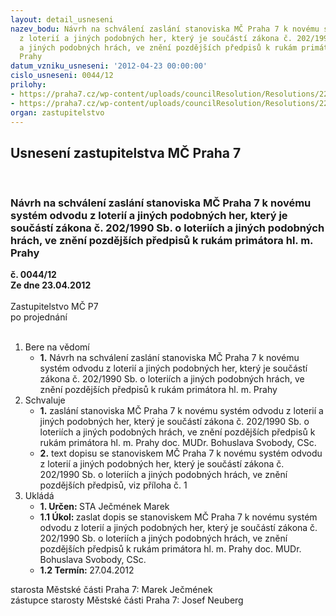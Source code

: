 ```yaml
---
layout: detail_usneseni
nazev_bodu: Návrh na schválení zaslání stanoviska MČ Praha 7 k novému systém odvodu
  z loterií a jiných podobných her, který je součástí zákona č. 202/1990 Sb. o loteriích
  a jiných podobných hrách, ve znění pozdějších předpisů k rukám primátora hl. m.
  Prahy
datum_vzniku_usneseni: '2012-04-23 00:00:00'
cislo_usneseni: 0044/12
prilohy:
- https://praha7.cz/wp-content/uploads/councilResolution/Resolutions/22150/2-12-dopis_prim%c3%a1tor_vytezek_z_loterii.doc
- https://praha7.cz/wp-content/uploads/councilResolution/Resolutions/22150/2-12-usneseni_r_vytezek_loterii.doc
organ: zastupitelstvo
---
```

<div id="ucUsn_pList" class="usn">
	<span><h2>Usnesení zastupitelstva MČ Praha 7 </h2>
<br></span><div class="standBody">
<span><h3>Návrh na schválení zaslání stanoviska MČ Praha 7 k novému systém odvodu z loterií a jiných podobných her, který je součástí zákona č. 202/1990 Sb. o loteriích a jiných podobných hrách, ve znění pozdějších předpisů k rukám primátora hl. m. Prahy</h3></span><div class="center">
		<strong>č. 0044/12</strong><br>
	</div>
<div class="center">
		<strong>Ze dne 23.04.2012</strong><br><br>
	</div>Zastupitelstvo MČ P7<br> po projednání<br><br><ol>
<li>Bere na vědomí<ul><li>
<strong>1.</strong> Návrh na schválení zaslání stanoviska MČ Praha 7 k novému systém odvodu z loterií a jiných podobných her, který je součástí zákona č. 202/1990 Sb. o loteriích a jiných podobných hrách, ve znění pozdějších předpisů k rukám primátora hl. m. Prahy</li></ul>
</li>
<li>Schvaluje<ul>
<li>
<strong>1.</strong> zaslání stanoviska MČ Praha 7 k novému systém odvodu z loterií a jiných podobných her, který je součástí zákona č. 202/1990 Sb. o loteriích a jiných podobných hrách, ve znění pozdějších předpisů k rukám primátora hl. m. Prahy doc. MUDr. Bohuslava Svobody, CSc.</li>
<li>
<strong>2.</strong> text dopisu se stanoviskem MČ Praha 7 k novému systém odvodu z loterií a jiných podobných her, který je součástí zákona č. 202/1990 Sb. o loteriích a jiných podobných hrách, ve znění pozdějších předpisů, viz příloha č. 1          </li>
</ul>
</li>
<li>Ukládá<ul>
<li>
<strong>1. Určen: </strong>STA Ječmének Marek</li>
<li>
<strong>1.1 Úkol: </strong>zaslat dopis se stanoviskem MČ Praha 7 k novému systém odvodu z loterií a jiných podobných her, který je součástí zákona č. 202/1990 Sb. o loteriích a jiných podobných hrách, ve znění pozdějších předpisů k rukám primátora hl. m. Prahy doc. MUDr. Bohuslava Svobody, CSc.</li>
<li>
<strong>1.2 Termín: </strong>27.04.2012</li>
</ul>
</li>
</ol>starosta Městské části Praha 7: Marek Ječmének<br>zástupce starosty Městské části Praha 7: Josef Neuberg
</div>
</div>